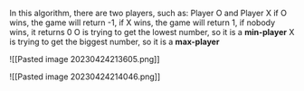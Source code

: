 In this algorithm, there are two players, such as: Player O and Player X
if O wins, the game will return -1, if X wins, the game will return 1, if nobody wins, it returns 0
O is trying to get the lowest number, so it is a **min-player**
X is trying to get the biggest number, so it is a **max-player**

![[Pasted image 20230424213605.png]]

![[Pasted image 20230424214046.png]]